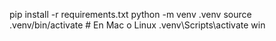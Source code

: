 pip install -r requirements.txt
python -m venv .venv
source .venv/bin/activate     # En Mac o Linux
.venv\Scripts\activate  win